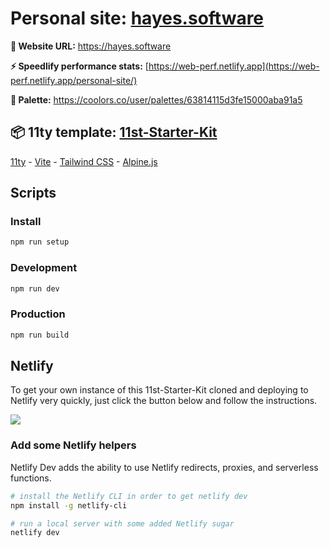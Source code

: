 # Personal site: [hayes.software](https://hayes.software)

**:iphone: Website URL:** https://hayes.software

**:zap: Speedlify performance stats:** [https://web-perf.netlify.app](https://web-perf.netlify.app/personal-site/)

**:art: Palette:** https://coolors.co/user/palettes/63814115d3fe15000aba91a5

## :package: 11ty template: [11st-Starter-Kit](https://github.com/stefanfrede/11st-starter-kit)

[11ty](https://www.11ty.dev/) - [Vite](https://vitejs.dev/) - [Tailwind CSS](https://tailwindcss.com) - [Alpine.js](https://github.com/alpinejs/alpine/)

## Scripts

### Install

```bash
npm run setup
```

### Development

```bash
npm run dev
```

### Production

```bash
npm run build
```

## Netlify

To get your own instance of this 11st-Starter-Kit cloned and deploying to
Netlify very quickly, just click the button below and follow the instructions.

[<img src="https://www.netlify.com/img/deploy/button.svg" />](https://app.netlify.com/start/deploy?repository=https://github.com/stefanfrede/11st-starter-kit)

### Add some Netlify helpers

Netlify Dev adds the ability to use Netlify redirects, proxies, and serverless functions.

```bash
# install the Netlify CLI in order to get netlify dev
npm install -g netlify-cli

# run a local server with some added Netlify sugar
netlify dev
```

